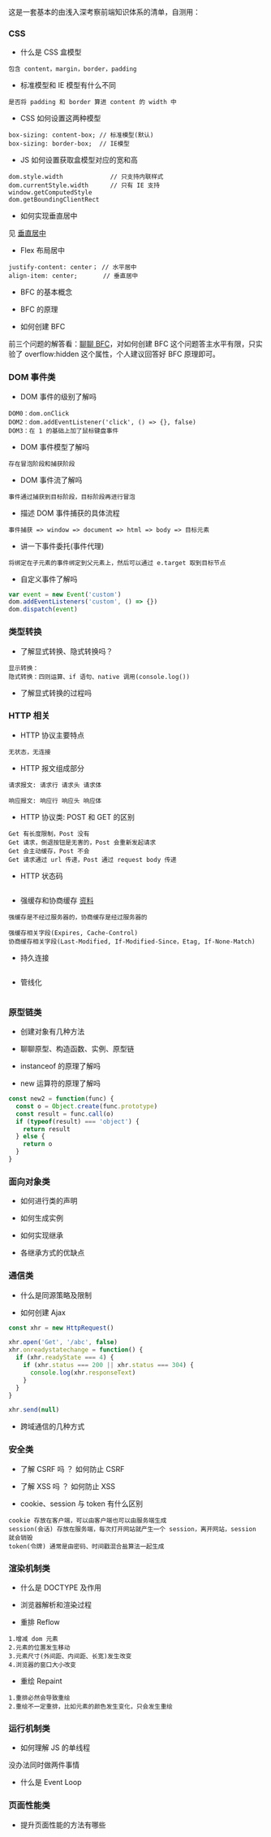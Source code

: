 这是一套基本的由浅入深考察前端知识体系的清单，自测用：

### CSS

* 什么是 CSS 盒模型

```
包含 content，margin，border，padding
```

* 标准模型和 IE 模型有什么不同

```
是否将 padding 和 border 算进 content 的 width 中
```

* CSS 如何设置这两种模型

```
box-sizing: content-box; // 标准模型(默认)
box-sizing: border-box;  // IE模型
```

* JS 如何设置获取盒模型对应的宽和高

```
dom.style.width             // 只支持内联样式
dom.currentStyle.width      // 只有 IE 支持
window.getComputedStyle
dom.getBoundingClientRect
```

* 如何实现垂直居中

见 [垂直居中](https://github.com/MuYunyun/blog/blob/master/BasicSkill/css/%E6%B0%B4%E5%B9%B3%E5%9E%82%E7%9B%B4%E5%B1%85%E4%B8%AD.html)

* Flex 布局居中

```
justify-content: center； // 水平居中
align-item: center;       // 垂直居中
```

* BFC 的基本概念

* BFC 的原理

* 如何创建 BFC

前三个问题的解答看：[聊聊 BFC](https://github.com/MuYunyun/blog/blob/master/BasicSkill/css/聊聊BFC.md)，对如何创建 BFC 这个问题答主水平有限，只实验了 overflow:hidden 这个属性，个人建议回答好 BFC 原理即可。

### DOM 事件类

* DOM 事件的级别了解吗

```
DOM0：dom.onClick
DOM2：dom.addEventListener('click', () => {}, false)
DOM3：在 1 的基础上加了鼠标键盘事件
```

* DOM 事件模型了解吗

```
存在冒泡阶段和捕获阶段
```

* DOM 事件流了解吗

```
事件通过捕获到目标阶段，目标阶段再进行冒泡
```

* 描述 DOM 事件捕获的具体流程

```
事件捕获 => window => document => html => body => 目标元素
```

* 讲一下事件委托(事件代理)

```
将绑定在子元素的事件绑定到父元素上，然后可以通过 e.target 取到目标节点
```

* 自定义事件了解吗

```js
var event = new Event('custom')
dom.addEventListeners('custom', () => {})
dom.dispatch(event)
```

### 类型转换

* 了解显式转换、隐式转换吗？

```
显示转换：
隐式转换：四则运算、if 语句、native 调用(console.log())
```

* 了解显式转换的过程吗

### HTTP 相关

* HTTP 协议主要特点

```
无状态，无连接
```

* HTTP 报文组成部分

```
请求报文: 请求行 请求头 请求体

响应报文: 响应行 响应头 响应体
```

* HTTP 协议类: POST 和 GET 的区别

```
Get 有长度限制，Post 没有
Get 请求，倒退按钮是无害的，Post 会重新发起请求
Get 会主动缓存，Post 不会
Get 请求通过 url 传递，Post 通过 request body 传递
```

* HTTP 状态码

```

```

* 强缓存和协商缓存 [资料](https://www.cnblogs.com/lyzg/p/5125934.html)

```
强缓存是不经过服务器的，协商缓存是经过服务器的

强缓存相关字段(Expires, Cache-Control)
协商缓存相关字段(Last-Modified, If-Modified-Since，Etag, If-None-Match)
```

* 持久连接

```

```

* 管线化

```

```

### 原型链类

* 创建对象有几种方法

* 聊聊原型、构造函数、实例、原型链

* instanceof 的原理了解吗

* new 运算符的原理了解吗

```js
const new2 = function(func) {
  const o = Object.create(func.prototype)
  const result = func.call(o)
  if (typeof(result) === 'object') {
    return result
  } else {
    return o
  }
}
```

### 面向对象类

* 如何进行类的声明

* 如何生成实例

* 如何实现继承

* 各继承方式的优缺点

### 通信类

* 什么是同源策略及限制

* 如何创建 Ajax

```js
const xhr = new HttpRequest()

xhr.open('Get', '/abc', false)
xhr.onreadystatechange = function() {
  if (xhr.readyState === 4) {
    if (xhr.status === 200 || xhr.status === 304) {
      console.log(xhr.responseText)
    }
  }
}

xhr.send(null)
```

* 跨域通信的几种方式

### 安全类

* 了解 CSRF 吗 ？ 如何防止 CSRF

* 了解 XSS 吗 ？ 如何防止 XSS

* cookie、session 与 token 有什么区别

```
cookie 存放在客户端，可以由客户端也可以由服务端生成
session(会话) 存放在服务端，每次打开网站就产生一个 session，离开网站，session 就会销毁
token(令牌) 通常是由密码、时间戳混合盐算法一起生成
```

### 渲染机制类

* 什么是 DOCTYPE 及作用

* 浏览器解析和渲染过程

* 重排 Reflow

```
1.增减 dom 元素
2.元素的位置发生移动
3.元素尺寸(外间距、内间距、长宽)发生改变
4.浏览器的窗口大小改变
```

* 重绘 Repaint

```
1.重排必然会导致重绘
2.重绘不一定重排，比如元素的颜色发生变化，只会发生重绘
```

### 运行机制类

* 如何理解 JS 的单线程

没办法同时做两件事情

* 什么是 Event Loop

### 页面性能类

* 提升页面性能的方法有哪些